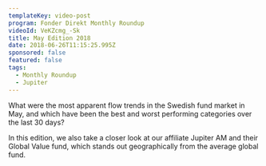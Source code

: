 ```yaml
---
templateKey: video-post
program: Fonder Direkt Monthly Roundup
videoId: VeKZcmg_-Sk
title: May Edition 2018
date: 2018-06-26T11:15:25.995Z
sponsored: false
featured: false
tags:
  - Monthly Roundup
  - Jupiter
---
```

What were the most apparent flow trends in the Swedish fund market in May, and which have been the best and worst performing categories over the last 30 days?

In this edition, we also take a closer look at our affiliate Jupiter AM and their Global Value fund, which stands out geographically from the average global fund.
